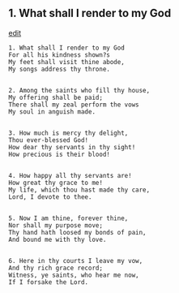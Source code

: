 
## 1.  What shall I render to my God
[edit](https://docs.google.com/document/d/1TXw41HI%2DBCJwO4gvWm2xtrCsEwzga1Bk/edit?mode=html)



    1. What shall I render to my God
    For all his kindness shown?s
    My feet shall visit thine abode,
    My songs address thy throne.


    2. Among the saints who fill thy house,
    My offering shall be paid;
    There shall my zeal perform the vows
    My soul in anguish made.


    3. How much is mercy thy delight,
    Thou ever-blessed God!
    How dear thy servants in thy sight!
    How precious is their blood!


    4. How happy all thy servants are!
    How great thy grace to me!
    My life, which thou hast made thy care,
    Lord, I devote to thee.


    5. Now I am thine, forever thine,
    Nor shall my purpose move;
    Thy hand hath loosed my bonds of pain,
    And bound me with thy love.


    6. Here in thy courts I leave my vow,
    And thy rich grace record;
    Witness, ye saints, who hear me now,
    If I forsake the Lord.
